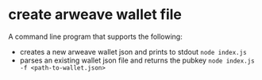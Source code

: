 # create arweave wallet file

A command line program that supports the following:
- creates a new arweave wallet json and prints to stdout `node index.js`
- parses an existing wallet json file and returns the pubkey `node index.js -f <path-to-wallet.json>`
